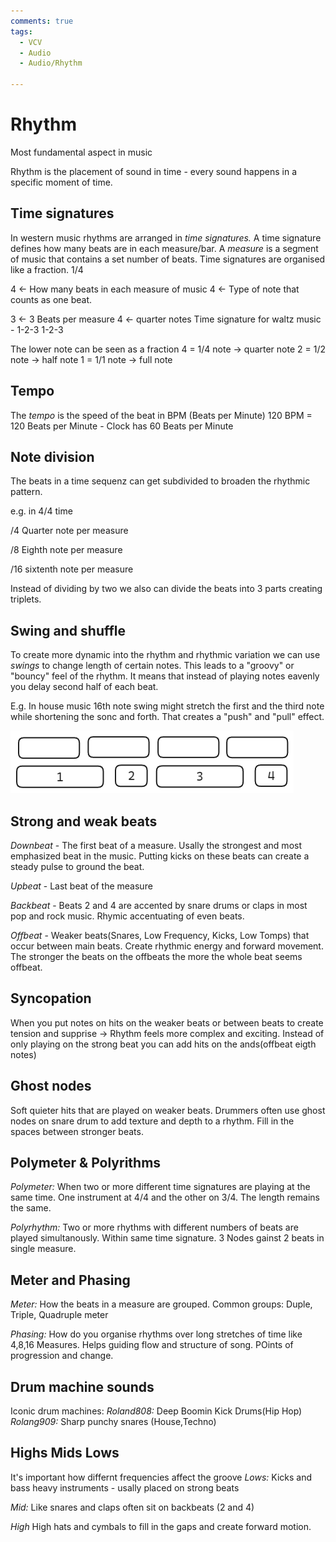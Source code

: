 ```yaml
---
comments: true
tags:
  - VCV
  - Audio
  - Audio/Rhythm

---
```

# Rhythm 
Most fundamental aspect in music

Rhythm is the placement of sound in time - every sound happens in a specific moment of time.

## Time signatures
In western music rhythms are arranged in *time signatures.*
A time signature defines how many beats are in each measure/bar. A *measure* is a segment of music that contains a set number of beats.
Time signatures are organised like a fraction. 1/4

4 <- How many beats in each measure of music
4 <- Type of note that counts as one beat.

3 <- 3 Beats per measure
4 <- quarter notes
Time signature for waltz music - 1-2-3 1-2-3

The lower note can be seen as a fraction
4 = 1/4 note -> quarter note
2 = 1/2 note -> half note
1 = 1/1 note -> full note 

## Tempo

The *tempo* is the speed of the beat in BPM (Beats per Minute)
120 BPM = 120 Beats per Minute - Clock has 60 Beats per Minute

## Note division

The beats in a time sequenz can get subdivided to broaden the rhythmic pattern.

e.g. in 4/4 time

/4 Quarter note per measure

/8 Eighth note per measure

/16 sixtenth note per measure

Instead of dividing by two we also can divide the beats into 3 parts creating triplets.

## Swing and shuffle
To create more dynamic into the rhythm and rhythmic variation we can use *swings* to change length of certain notes. This leads to a "groovy" or "bouncy" feel of the rhythm.
It means that instead of playing notes eavenly you delay second half of each beat.

E.g. In house music
16th note swing might stretch the first and the third note while shortening the sonc and forth. That creates a "push" and "pull" effect.

![Swing Pattern](./img/SwingPattern.png)

## Strong and weak beats

*Downbeat* - The first beat of a measure. Usally the strongest and most emphasized beat in the music. Putting kicks on these beats can create a steady pulse to ground the beat. 

*Upbeat* - Last beat of the measure

*Backbeat* - Beats 2 and 4 are accented by snare drums or claps in most pop and rock music. Rhymic accentuating of even beats.

*Offbeat* - Weaker beats(Snares, Low Frequency, Kicks, Low Tomps) that occur between main beats. Create rhythmic energy and forward movement. The stronger the beats on the offbeats the more the whole beat seems offbeat.

## Syncopation
When you put notes on hits on the weaker beats or between beats to create tension and supprise -> Rhythm feels more complex and exciting.
Instead of only playing on the strong beat you can add hits on the ands(offbeat eigth notes)

## Ghost nodes
Soft quieter hits that are played on weaker beats. Drummers often use ghost nodes on snare drum to add texture and depth to a rhythm. Fill in the spaces between stronger beats.

## Polymeter & Polyrithms
*Polymeter:* When two or more different time signatures are playing at the same time. 
One instrument at 4/4 and the other on 3/4. The length remains the same.

*Polyrhythm:* Two or more rhythms with different numbers of beats are played simultanously. Within same time signature. 3 Nodes gainst 2 beats in single measure.

## Meter and Phasing
*Meter:* How the beats in a measure are grouped. Common groups: Duple, Triple, Quadruple meter

*Phasing:* How do you organise rhythms over long stretches of time like 4,8,16 Measures. Helps guiding flow and structure of song. POints of progression and change.

## Drum machine sounds
Iconic drum machines:
*Roland808:* Deep Boomin Kick Drums(Hip Hop)
*Rolang909:* Sharp punchy snares (House,Techno)

## Highs Mids Lows
It's important how differnt frequencies affect the groove
*Lows:* Kicks and bass heavy instruments - usally placed on strong beats

*Mid:* Like snares and claps often sit on backbeats (2 and 4)

*High* High hats and cymbals to fill in the gaps and create forward motion.

